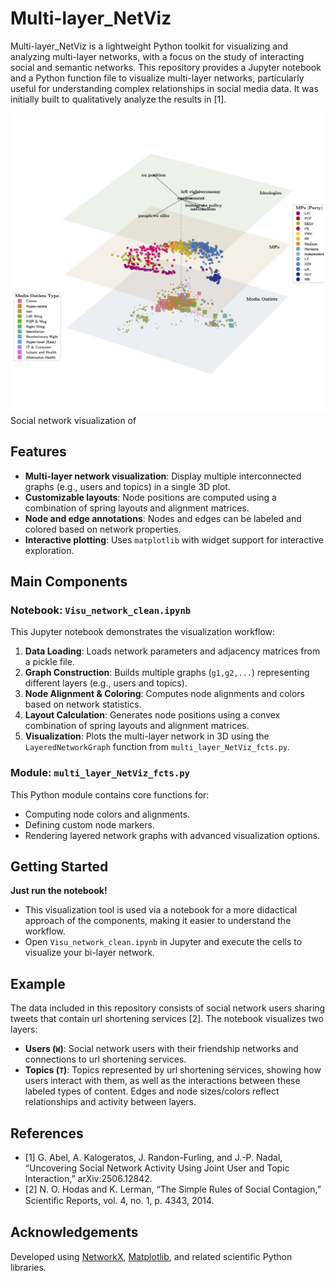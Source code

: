 # Multi-layer_NetViz

Multi-layer_NetViz is a lightweight Python toolkit for visualizing and analyzing multi-layer networks, with a focus on the study of interacting social and semantic networks. This repository provides a Jupyter notebook and a Python function file to visualize multi-layer networks, particularly useful for understanding complex relationships in social media data. It was initially built to qualitatively analyze the results in [1].

![Multi-layer Network Visualization](images/network_mps_media_normalized.png)
Social network visualization of 
## Features

- **Multi-layer network visualization**: Display multiple interconnected graphs (e.g., users and topics) in a single 3D plot.
- **Customizable layouts**: Node positions are computed using a combination of spring layouts and alignment matrices.
- **Node and edge annotations**: Nodes and edges can be labeled and colored based on network properties.
- **Interactive plotting**: Uses `matplotlib` with widget support for interactive exploration.
## Main Components

### Notebook: `Visu_network_clean.ipynb`

This Jupyter notebook demonstrates the visualization workflow:

1. **Data Loading**: Loads network parameters and adjacency matrices from a pickle file.
2. **Graph Construction**: Builds multiple graphs (`g1,g2,...`) representing different layers (e.g., users and topics).
3. **Node Alignment & Coloring**: Computes node alignments and colors based on network statistics.
4. **Layout Calculation**: Generates node positions using a convex combination of spring layouts and alignment matrices.
5. **Visualization**: Plots the multi-layer network in 3D using the `LayeredNetworkGraph` function from `multi_layer_NetViz_fcts.py`.

### Module: `multi_layer_NetViz_fcts.py`

This Python module contains core functions for:

- Computing node colors and alignments.
- Defining custom node markers.
- Rendering layered network graphs with advanced visualization options.

## Getting Started

**Just run the notebook!**
  - This visualization tool is used via a notebook for a more didactical approach of the components, making it easier to understand the workflow.
  - Open `Visu_network_clean.ipynb` in Jupyter and execute the cells to visualize your bi-layer network.

## Example
The data included in this repository consists of social network users sharing tweets that contain url shortening services [2].
The notebook visualizes two layers:
- **Users (`W`)**: Social network users with their friendship networks and connections to url shortening services.
- **Topics (`T`)**: Topics represented by url shortening services, showing how users interact with them, as well as the interactions between these labeled types of content.
Edges and node sizes/colors reflect relationships and activity between layers.

## References
- [1] G. Abel, A. Kalogeratos, J. Randon-Furling, and J.-P. Nadal, “Uncovering Social Network Activity Using Joint User and Topic Interaction,” arXiv:2506.12842.
- [2] N. O. Hodas and K. Lerman, “The Simple Rules of Social Contagion,” Scientiﬁc Reports, vol. 4, no. 1, p. 4343, 2014.

## Acknowledgements

Developed using [NetworkX](https://networkx.org/), [Matplotlib](https://matplotlib.org/), and related scientific Python libraries.
